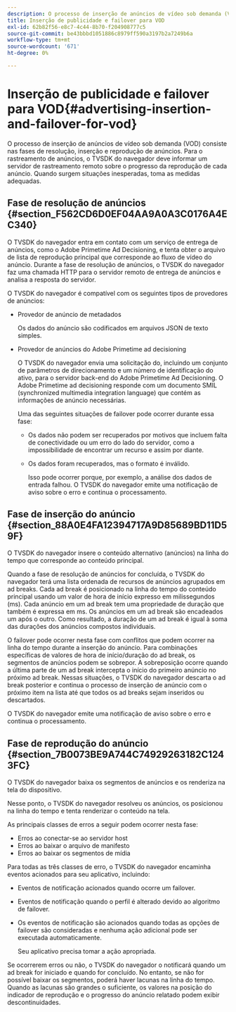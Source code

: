 ```yaml
---
description: O processo de inserção de anúncios de vídeo sob demanda (VOD) consiste nas fases de resolução, inserção e reprodução de anúncios. Para o rastreamento de anúncios, o TVSDK do navegador deve informar um servidor de rastreamento remoto sobre o progresso da reprodução de cada anúncio. Quando surgem situações inesperadas, toma as medidas adequadas.
title: Inserção de publicidade e failover para VOD
exl-id: 62b82f56-e8c7-4c44-8b70-f204908777c5
source-git-commit: be43bbbd1051886c8979ff590a3197b2a7249b6a
workflow-type: tm+mt
source-wordcount: '671'
ht-degree: 0%

---
```


# Inserção de publicidade e failover para VOD{#advertising-insertion-and-failover-for-vod}

O processo de inserção de anúncios de vídeo sob demanda (VOD) consiste nas fases de resolução, inserção e reprodução de anúncios. Para o rastreamento de anúncios, o TVSDK do navegador deve informar um servidor de rastreamento remoto sobre o progresso da reprodução de cada anúncio. Quando surgem situações inesperadas, toma as medidas adequadas.

## Fase de resolução de anúncios {#section_F562CD6D0EF04AA9A0A3C0176A4EC340}

O TVSDK do navegador entra em contato com um serviço de entrega de anúncios, como o Adobe Primetime Ad Decisioning, e tenta obter o arquivo de lista de reprodução principal que corresponde ao fluxo de vídeo do anúncio. Durante a fase de resolução de anúncios, o TVSDK do navegador faz uma chamada HTTP para o servidor remoto de entrega de anúncios e analisa a resposta do servidor.

O TVSDK do navegador é compatível com os seguintes tipos de provedores de anúncios:

* Provedor de anúncio de metadados

   Os dados do anúncio são codificados em arquivos JSON de texto simples.
* Provedor de anúncios do Adobe Primetime ad decisioning

   O TVSDK do navegador envia uma solicitação do, incluindo um conjunto de parâmetros de direcionamento e um número de identificação do ativo, para o servidor back-end do Adobe Primetime Ad Decisioning. O Adobe Primetime ad decisioning responde com um documento SMIL (synchronized multimedia integration language) que contém as informações de anúncio necessárias.

   Uma das seguintes situações de failover pode ocorrer durante essa fase:

   * Os dados não podem ser recuperados por motivos que incluem falta de conectividade ou um erro do lado do servidor, como a impossibilidade de encontrar um recurso e assim por diante.
   * Os dados foram recuperados, mas o formato é inválido.

      Isso pode ocorrer porque, por exemplo, a análise dos dados de entrada falhou.
   O TVSDK do navegador emite uma notificação de aviso sobre o erro e continua o processamento.

## Fase de inserção do anúncio {#section_88A0E4FA12394717A9D85689BD11D59F}

O TVSDK do navegador insere o conteúdo alternativo (anúncios) na linha do tempo que corresponde ao conteúdo principal.

Quando a fase de resolução de anúncios for concluída, o TVSDK do navegador terá uma lista ordenada de recursos de anúncios agrupados em ad breaks. Cada ad break é posicionado na linha do tempo do conteúdo principal usando um valor de hora de início expresso em milissegundos (ms). Cada anúncio em um ad break tem uma propriedade de duração que também é expressa em ms. Os anúncios em um ad break são encadeados um após o outro. Como resultado, a duração de um ad break é igual à soma das durações dos anúncios compostos individuais.

O failover pode ocorrer nesta fase com conflitos que podem ocorrer na linha do tempo durante a inserção do anúncio. Para combinações específicas de valores de hora de início/duração do ad break, os segmentos de anúncios podem se sobrepor. A sobreposição ocorre quando a última parte de um ad break intercepta o início do primeiro anúncio no próximo ad break. Nessas situações, o TVSDK do navegador descarta o ad break posterior e continua o processo de inserção de anúncio com o próximo item na lista até que todos os ad breaks sejam inseridos ou descartados.

O TVSDK do navegador emite uma notificação de aviso sobre o erro e continua o processamento.

## Fase de reprodução do anúncio {#section_7B0073BE9A744C74929263182C1243FC}

O TVSDK do navegador baixa os segmentos de anúncios e os renderiza na tela do dispositivo.

Nesse ponto, o TVSDK do navegador resolveu os anúncios, os posicionou na linha do tempo e tenta renderizar o conteúdo na tela.

As principais classes de erros a seguir podem ocorrer nesta fase:

* Erros ao conectar-se ao servidor host
* Erros ao baixar o arquivo de manifesto
* Erros ao baixar os segmentos de mídia

Para todas as três classes de erro, o TVSDK do navegador encaminha eventos acionados para seu aplicativo, incluindo:

* Eventos de notificação acionados quando ocorre um failover.
* Eventos de notificação quando o perfil é alterado devido ao algoritmo de failover.
* Os eventos de notificação são acionados quando todas as opções de failover são consideradas e nenhuma ação adicional pode ser executada automaticamente.

   Seu aplicativo precisa tomar a ação apropriada.

Se ocorrerem erros ou não, o TVSDK do navegador o notificará quando um ad break for iniciado e quando for concluído. No entanto, se não for possível baixar os segmentos, poderá haver lacunas na linha do tempo. Quando as lacunas são grandes o suficiente, os valores na posição do indicador de reprodução e o progresso do anúncio relatado podem exibir descontinuidades.
